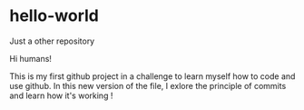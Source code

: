 # hello-world
Just a other repository

Hi humans!

This is my first github project in a challenge to learn myself how to code and use github.
In this new version of the file, I exlore the principle of commits and learn how it's working !
